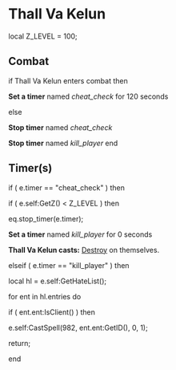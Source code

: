 # Thall Va Kelun


local Z_LEVEL = 100; 



## Combat

if  Thall Va Kelun enters combat  then


**Set a timer** named *cheat_check* for 120 seconds

else


**Stop timer** named *cheat_check*


**Stop timer** named *kill_player*
end



## Timer(s)

if ( e.timer == "cheat_check" ) then




if ( e.self:GetZ() < Z_LEVEL ) then



eq.stop_timer(e.timer);



**Set a timer** named *kill_player* for 0 seconds



**Thall Va Kelun casts:** [Destroy](/spell/1948) on themselves.





elseif ( e.timer == "kill_player" ) then




local hl = e.self:GetHateList();


for ent in hl.entries do



if ( ent.ent:IsClient() ) then




e.self:CastSpell(982, ent.ent:GetID(), 0, 1); 




return;





end
